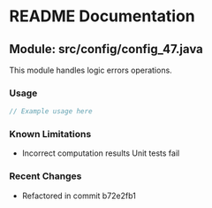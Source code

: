 # README Documentation

## Module: src/config/config_47.java

This module handles logic errors operations.

### Usage

```javascript
// Example usage here
```

### Known Limitations

- Incorrect computation results Unit tests fail

### Recent Changes

- Refactored in commit b72e2fb1
